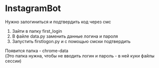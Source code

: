 # InstagramBot

Нужно залогиниться и подтвердить код через смс
1) Зайти в папку first_login
2) В файле data.py заменить данные логина и пароля
3) Запустить firstlogon.py и с помощью смски подтвердить

Появится папка - chrome-data <br>
(Это папка нужна, чтобы не вводить логин и пароль - в ней куки файлы сессии)
